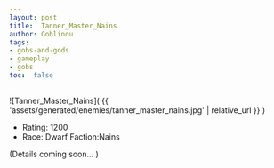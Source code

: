 ```yaml
---
layout: post
title:  Tanner_Master_Nains
author: Goblinou
tags:
- gobs-and-gods
- gameplay
- gobs
toc:  false
---
```


![Tanner_Master_Nains]( {{ 'assets/generated/enemies/tanner_master_nains.jpg' | relative_url }} )
- Rating: 1200
- Race: Dwarf  Faction:Nains

(Details coming soon... )